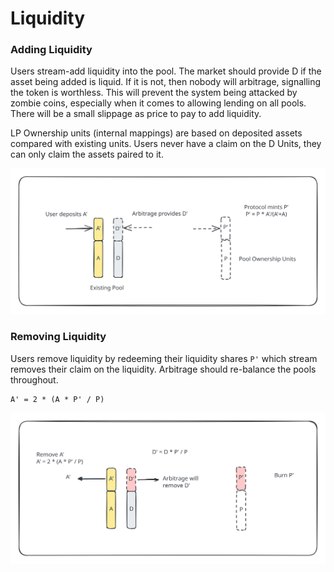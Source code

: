 # Liquidity

### Adding Liquidity

Users stream-add liquidity into the pool. The market should provide D if the asset being added is liquid. If it is not, then nobody will arbitrage, signalling the token is worthless. This will prevent the system being attacked by zombie coins, especially when it comes to allowing lending on all pools. There will be a small slippage as price to pay to add liquidity.&#x20;

LP Ownership units (internal mappings) are based on deposited assets compared with existing units. Users never have a claim on the D Units, they can only claim the assets paired to it.&#x20;

<img src="../.gitbook/assets/file.excalidraw (9).svg" alt="" class="gitbook-drawing">

### Removing Liquidity

Users remove liquidity by redeeming their liquidity shares `P'` which stream removes their claim on the liquidity. Arbitrage should re-balance the pools throughout.&#x20;

```
A' = 2 * (A * P' / P)
```

<img src="../.gitbook/assets/file.excalidraw (10).svg" alt="" class="gitbook-drawing">
